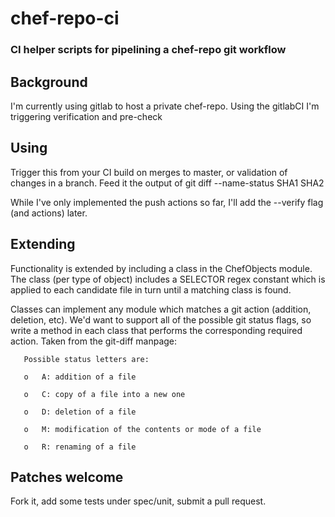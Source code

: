 # chef-repo-ci
### CI helper scripts for pipelining a chef-repo git workflow

## Background

I'm currently using gitlab to host a private chef-repo. Using the gitlabCI
I'm triggering verification and pre-check

## Using

Trigger this from your CI build on merges to master, or validation of changes in a branch. Feed
it the output of git diff --name-status SHA1 SHA2

While I've only implemented the push actions so far, I'll add the --verify flag (and actions)
later.

## Extending

Functionality is extended by including a class in the ChefObjects module. The class (per type
of object) includes a SELECTOR regex constant which is applied to each candidate file in turn
until a matching class is found.

Classes can implement any module which matches a git action (addition, deletion, etc). We'd want 
to support all of the possible git status flags, so write a method in each class that performs
the corresponding required action. Taken from the git-diff manpage:

       Possible status letters are:

       o   A: addition of a file

       o   C: copy of a file into a new one

       o   D: deletion of a file

       o   M: modification of the contents or mode of a file

       o   R: renaming of a file

## Patches welcome

Fork it, add some tests under spec/unit, submit a pull request.

